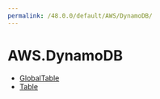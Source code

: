 ```yaml
---
permalink: /48.0.0/default/AWS/DynamoDB/
---
```


# AWS.DynamoDB



* [GlobalTable](GlobalTable.md)
* [Table](Table.md)